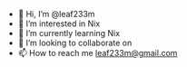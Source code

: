 - 👋 Hi, I’m @leaf233m
- 👀 I’m interested in Nix
- 🌱 I’m currently learning Nix
- 💞️ I’m looking to collaborate on
- 📫 How to reach me leaf233m@gmail.com

<!---
leaf233m/leaf233m is a ✨ special ✨ repository because its `README.md` (this file) appears on your GitHub profile.
You can click the Preview link to take a look at your changes.
--->
